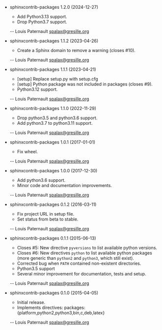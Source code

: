 * sphinxcontrib-packages 1.2.0 (2024-12-27)

    * Add Python3.13 support.
    * Drop Python3.7 support.

    -- Louis Paternault <spalax@gresille.org>

* sphinxcontrib-packages 1.1.2 (2023-04-26)

    * Create a Sphinx domain to remove a warning (closes #10).

    -- Louis Paternault <spalax@gresille.org>

* sphinxcontrib-packages 1.1.1 (2023-04-21)

    * [setup] Replace setup.py with setup.cfg
    * [setup] Python package was not included in packages (closes #9).
    * Python3.12 support.

    -- Louis Paternault <spalax@gresille.org>

* sphinxcontrib-packages 1.1.0 (2022-11-29)

    * Drop python3.5 and python3.6 support.
    * Add python3.7 to python3.11 support.

    -- Louis Paternault <spalax@gresille.org>

* sphinxcontrib-packages 1.0.1 (2017-01-01)

    * Fix wheel.

    -- Louis Paternault <spalax@gresille.org>

* sphinxcontrib-packages 1.0.0 (2017-12-30)

    * Add python3.6 support.
    * Minor code and documentation improvements.

    -- Louis Paternault <spalax@gresille.org>

* sphinxcontrib-packages 0.1.2 (2016-03-11)

    * Fix project URL in setup file.
    * Set status from beta to stable.

    -- Louis Paternault <spalax@gresille.org>

* sphinxcontrib-packages 0.1.1 (2015-06-13)

    * Closes #5: New directive ``pyversions`` to list available python versions.
    * Closes #6: New directives ``python`` to list available python packages
      (more generic than ``python2`` and ``python3``, which still exist).
    * Corrected bug when ``PATH`` contained non-existent directories.
    * Python3.5 support
    * Several minor improvement for documentation, tests and setup.

    -- Louis Paternault <spalax@gresille.org>

* sphinxcontrib-packages 0.1.0 (2015-04-05)

    * Initial release.
    * Implements directives: packages:{platform,python2,python3,bin,c,deb,latex}

    -- Louis Paternault <spalax@gresille.org>
